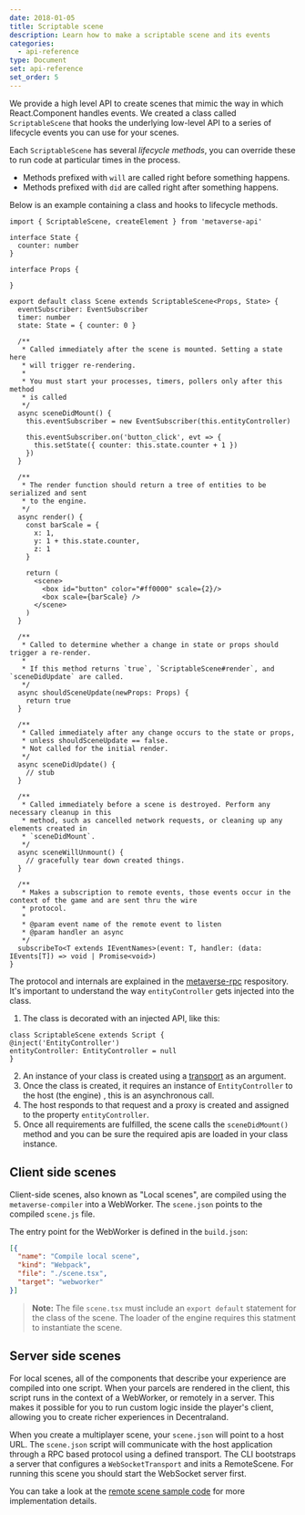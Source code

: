 ```yaml
---
date: 2018-01-05
title: Scriptable scene
description: Learn how to make a scriptable scene and its events
categories:
  - api-reference
type: Document
set: api-reference
set_order: 5
---
```


We provide a high level API to create scenes that mimic the way in which React.Component handles events. We created a class called `ScriptableScene` that hooks the underlying low-level API to a series of lifecycle events you can use for your scenes.

Each `ScriptableScene` has several *lifecycle methods*, you can override these to run code at particular times in the process. 
* Methods prefixed with `will` are called right before something happens.
* Methods prefixed with `did` are called right after something happens.

Below is an example containing a class and hooks to lifecycle methods.

```tsx
import { ScriptableScene, createElement } from 'metaverse-api'

interface State {
  counter: number
}

interface Props {

}

export default class Scene extends ScriptableScene<Props, State> {
  eventSubscriber: EventSubscriber
  timer: number
  state: State = { counter: 0 }

  /**
   * Called immediately after the scene is mounted. Setting a state here
   * will trigger re-rendering.
   *
   * You must start your processes, timers, pollers only after this method
   * is called
   */
  async sceneDidMount() {
    this.eventSubscriber = new EventSubscriber(this.entityController)

    this.eventSubscriber.on('button_click', evt => {
      this.setState({ counter: this.state.counter + 1 })
    })
  }

  /**
   * The render function should return a tree of entities to be serialized and sent
   * to the engine.
   */
  async render() {
    const barScale = {
      x: 1,
      y: 1 + this.state.counter,
      z: 1
    }

    return (
      <scene>
        <box id="button" color="#ff0000" scale={2}/>
        <box scale={barScale} />
      </scene>
    )
  }

  /**
   * Called to determine whether a change in state or props should trigger a re-render.
   *
   * If this method returns `true`, `ScriptableScene#render`, and `sceneDidUpdate` are called.
   */
  async shouldSceneUpdate(newProps: Props) {
    return true
  }

  /**
   * Called immediately after any change occurs to the state or props, 
   * unless shouldSceneUpdate == false. 
   * Not called for the initial render.
   */
  async sceneDidUpdate() {
    // stub
  }

  /**
   * Called immediately before a scene is destroyed. Perform any necessary cleanup in this
   * method, such as cancelled network requests, or cleaning up any elements created in
   * `sceneDidMount`.
   */
  async sceneWillUnmount() {
    // gracefully tear down created things.
  }

  /**
   * Makes a subscription to remote events, those events occur in the context of the game and are sent thru the wire
   * protocol.
   *
   * @param event name of the remote event to listen
   * @param handler an async
   */
  subscribeTo<T extends IEventNames>(event: T, handler: (data: IEvents[T]) => void | Promise<void>)
}
```

The protocol and internals are explained in the [metaverse-rpc](https://github.com/decentraland/metaverse-rpc)
respository. It's important to understand the way `entityController` gets injected into the class.

1. The class is decorated with an injected API, like this:
  ```tsx
class ScriptableScene extends Script {
  @inject('EntityController')
  entityController: EntityController = null
}
  ```
2. An instance of your class is created using a [transport](https://github.com/decentraland/metaverse-rpc#transports) as an argument.
3. Once the class is created, it requires an instance of `EntityController` to the host (the engine) , this is an asynchronous call.
4. The host responds to that request and a proxy is created and assigned to the property `entityController`.
5. Once all requirements are fulfilled, the scene calls the `sceneDidMount()` method and you can be sure the required apis are loaded in your class instance.

## Client side scenes

Client-side scenes, also known as "Local scenes", are compiled using the `metaverse-compiler` into a WebWorker. The `scene.json` points to the compiled `scene.js` file.

The entry point for the WebWorker is defined in the `build.json`:

```json
[{
  "name": "Compile local scene",
  "kind": "Webpack",
  "file": "./scene.tsx",
  "target": "webworker"
}]
```

> **Note:** The file `scene.tsx` must include an `export default` statement for the class of the scene. The loader of the engine requires this statment to instantiate the scene.

## Server side scenes

For local scenes, all of the components that describe your experience are compiled into one script. When your parcels are rendered in the client, this script runs in the context of a WebWorker, or remotely in a server.  This makes it possible for you to run custom logic inside the player's client, allowing you to create richer experiences in Decentraland.

When you create a multiplayer scene, your `scene.json` will point to a host URL. The `scene.json` script will communicate with the host application through a RPC based protocol using a defined transport.  The CLI bootstraps a server that configures a `WebSocketTransport` and inits a RemoteScene.  For running this scene you should start the WebSocket server first.

You can take a look at the [remote scene sample code](https://github.com/decentraland/sample-scene-server) for more implementation details.